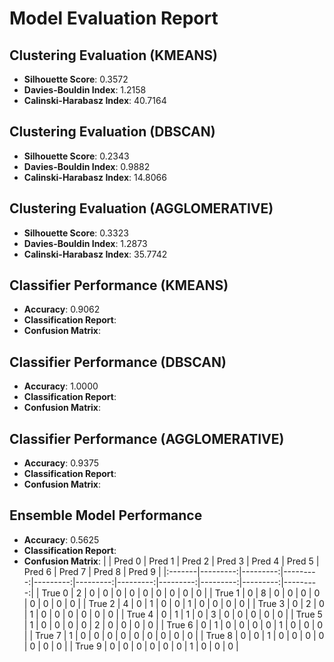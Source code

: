 # Model Evaluation Report

## Clustering Evaluation (KMEANS)
- **Silhouette Score**: 0.3572
- **Davies-Bouldin Index**: 1.2158
- **Calinski-Harabasz Index**: 40.7164



## Clustering Evaluation (DBSCAN)
- **Silhouette Score**: 0.2343
- **Davies-Bouldin Index**: 0.9882
- **Calinski-Harabasz Index**: 14.8066



## Clustering Evaluation (AGGLOMERATIVE)
- **Silhouette Score**: 0.3323
- **Davies-Bouldin Index**: 1.2873
- **Calinski-Harabasz Index**: 35.7742



## Classifier Performance (KMEANS)
- **Accuracy**: 0.9062
- **Classification Report**:
- **Confusion Matrix**:



## Classifier Performance (DBSCAN)
- **Accuracy**: 1.0000
- **Classification Report**:
- **Confusion Matrix**:



## Classifier Performance (AGGLOMERATIVE)
- **Accuracy**: 0.9375
- **Classification Report**:
- **Confusion Matrix**:



## Ensemble Model Performance
- **Accuracy**: 0.5625
- **Classification Report**:
- **Confusion Matrix**:
|        |   Pred 0 |   Pred 1 |   Pred 2 |   Pred 3 |   Pred 4 |   Pred 5 |   Pred 6 |   Pred 7 |   Pred 8 |   Pred 9 |
|:-------|---------:|---------:|---------:|---------:|---------:|---------:|---------:|---------:|---------:|---------:|
| True 0 |        2 |        0 |        0 |        0 |        0 |        0 |        0 |        0 |        0 |        0 |
| True 1 |        0 |        8 |        0 |        0 |        0 |        0 |        0 |        0 |        0 |        0 |
| True 2 |        4 |        0 |        1 |        0 |        0 |        1 |        0 |        0 |        0 |        0 |
| True 3 |        0 |        2 |        0 |        1 |        0 |        0 |        0 |        0 |        0 |        0 |
| True 4 |        0 |        1 |        1 |        0 |        3 |        0 |        0 |        0 |        0 |        0 |
| True 5 |        1 |        0 |        0 |        0 |        0 |        2 |        0 |        0 |        0 |        0 |
| True 6 |        0 |        1 |        0 |        0 |        0 |        0 |        1 |        0 |        0 |        0 |
| True 7 |        1 |        0 |        0 |        0 |        0 |        0 |        0 |        0 |        0 |        0 |
| True 8 |        0 |        0 |        1 |        0 |        0 |        0 |        0 |        0 |        0 |        0 |
| True 9 |        0 |        0 |        0 |        0 |        0 |        0 |        1 |        0 |        0 |        0 |


